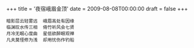 +++
title = '夜宿峨眉金顶'
date = 2009-08-08T00:00:00
draft = false
+++

<div class="poem">

```
暗影层云轻雾远  峨眉高处有因缘
临渊叹水传三相  倚竹听风会七贤
月冷无眠心度曲  星低欲醉眼观禅
凡夫莫怪修为浅  却用忧伤作钓船
```

</div>
